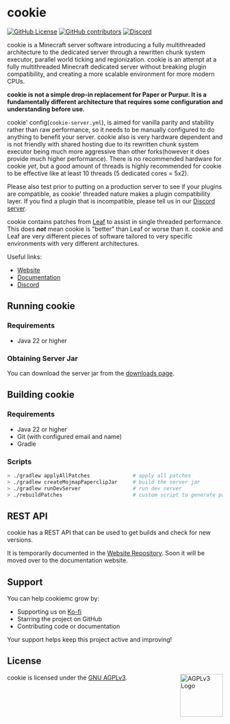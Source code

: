 # cookie

[![GitHub License](https://img.shields.io/github/license/Craftcookiemc/cookie)](https://github.com/Craftcookiemc/cookie/blob/master/LICENSE)
[![GitHub contributors](https://img.shields.io/github/contributors/Craftcookiemc/cookie)](https://github.com/Craftcookiemc/cookie/graphs/contributors)
[![Discord](https://img.shields.io/discord/1168986665038127205?color=5865F2)](https://cookiemc.io/discord)

cookie is a Minecraft server software introducing a fully multithreaded architecture to the dedicated server through a rewritten
chunk system executor, parallel world ticking and regionization. cookie is an attempt at a fully multithreaded Minecraft
dedicated server without breaking plugin compatibility, and creating a more scalable environment for more modern CPUs.

**cookie is not a simple drop-in replacement for Paper or Purpur. It is a fundamentally different architecture that requires
some configuration and understanding before use.**

cookie' config(`cookie-server.yml`), is aimed for vanilla parity and stability
rather than raw performance, so it needs to be manually configured to do anything to benefit your server.
cookie also is very hardware dependent and is not friendly with shared hosting due to its rewritten chunk system executor being much more aggressive than other
forks(however it does provide much higher performance). There is no recommended hardware for cookie *yet*, but a good amount of
threads is highly recommended for cookie to be effective like at least 10 threads (5 dedicated cores = 5x2).

Please also test prior to putting on a production server to see if your plugins are compatible, as cookie' threaded nature makes a plugin compatibility layer. If you find a plugin that is incompatible, please tell us in our [Discord server](https://cookiemc.io/discord).

cookie contains patches from [Leaf](https://github.com/Winds-Studio/Leaf) to assist in single threaded performance. This
does ***not*** mean cookie is "better" than Leaf or worse than it. cookie and Leaf are very different pieces of software
tailored to very specific environments with very different architectures.

Useful links:

- [Website](https://cookiemc.io)
- [Documentation](https://docs.cookiemc.io)
- [Discord](https://cookiemc.io/discord)

## Running cookie

### Requirements

- Java 22 or higher

### Obtaining Server Jar

You can download the server jar from the [downloads page](https://cookiemc.io/downloads).

## Building cookie

### Requirements

- Java 22 or higher
- Git (with configured email and name)
- Gradle

### Scripts

```bash
> ./gradlew applyAllPatches              # apply all patches
> ./gradlew createMojmapPaperclipJar     # build the server jar
> ./gradlew runDevServer                 # run dev server
> ./rebuildPatches                       # custom script to generate patches for modified directories
```

## REST API

cookie has a REST API that can be used to get builds and check for new versions.

It is temporarily documented in the [Website Repository](https://github.com/Craftcookiemc/Website/blob/main/docs/API.md). Soon it will be moved over to the documentation website.

## Support

You can help cookiemc grow by:

- Supporting us on [Ko-fi](https://ko-fi.com/dueris)
- Starring the project on GitHub
- Contributing code or documentation

Your support helps keep this project active and improving!

## License

cookie is licensed under the [GNU AGPLv3](https://github.com/Craftcookiemc/cookie/blob/master/LICENSE). <img align="right" width="100" src="https://upload.wikimedia.org/wikipedia/commons/thumb/0/06/AGPLv3_Logo.svg/1200px-AGPLv3_Logo.svg.png" alt="AGPLv3 Logo">
